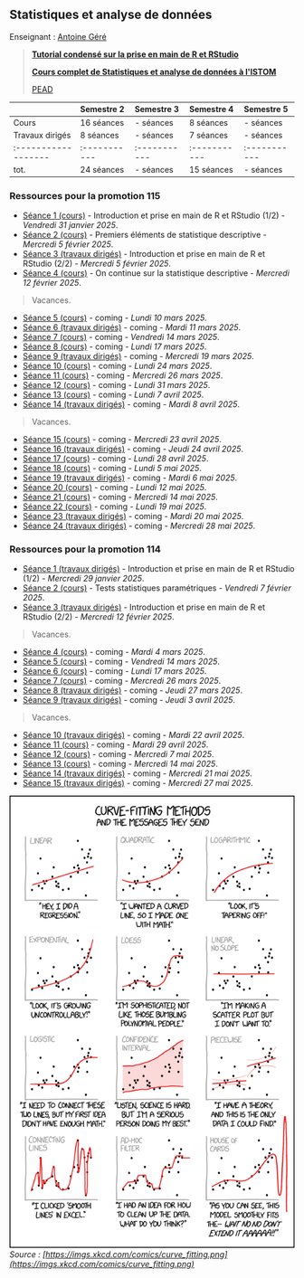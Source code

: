 ## Statistiques et analyse de données

Enseignant : [Antoine Géré](mailto:a.gere@istom.fr)

> [**Tutorial condensé sur la prise en main de R et RStudio**](sTa7/tuto_R_RStudio/index.html)
>
> [**Cours complet de Statistiques et analyse de données à l'ISTOM**](sTa7/LectureStat/index.html)
>
> [PEAD](sTa7/PEAD/PEAD.html)
>

|                   | Semestre 2 | Semestre 3 | Semestre 4 | Semestre 5 |
|:------------------|:-----------|:-----------|:-----------|:-----------|
| Cours             | 16 séances | - séances  | 8 séances  | - séances  |
| Travaux dirigés   | 8 séances  | - séances  | 7 séances  | - séances  |
|:------------------|:-----------|:-----------|:-----------|:-----------|
| tot.              | 24 séances | - séances  | 15 séances | - séances  |

### Ressources pour la promotion 115

- [Séance 1 (cours)](./sTa7/tuto_R_RStudio/index.html) - Introduction et prise en main de R et RStudio (1/2) - _Vendredi 31 janvier 2025_.
- [Séance 2 (cours)](./sTa7/stat_descriptive/presentation.html) - Premiers éléments de statistique descriptive - _Mercredi 5 février 2025_.
- [Séance 3 (travaux dirigés)](./sTa7/tuto_R_RStudio/index.html) - Introduction et prise en main de R et RStudio (2/2) - _Mercredi 5 février 2025_.
- [Séance 4 (cours)](./sTa7/stat_descriptive/presentation.html) - On continue sur la statistique descriptive - _Mercredi 12 février 2025_.

> Vacances.

- [Séance 5 (cours)](./sTa7/stat_coming.md) - coming - _Lundi 10 mars 2025_.
- [Séance 6 (travaux dirigés)](./sTa7/stat_coming.md) - coming - _Mardi 11 mars 2025_.
- [Séance 7 (cours)](./sTa7/stat_coming.md) - coming - _Vendredi 14 mars 2025_.
- [Séance 8 (cours)](./sTa7/stat_coming.md) - coming - _Lundi 17 mars 2025_.
- [Séance 9 (travaux dirigés)](./sTa7/stat_coming.md) - coming - _Mercredi 19 mars 2025_.
- [Séance 10 (cours)](./sTa7/stat_coming.md) - coming - _Lundi 24 mars 2025_.
- [Séance 11 (cours)](./sTa7/stat_coming.md) - coming - _Mercredi 26 mars 2025_.
- [Séance 12 (cours)](./sTa7/stat_coming.md) - coming - _Lundi 31 mars 2025_.
- [Séance 13 (cours)](./sTa7/stat_coming.md) - coming - _Lundi 7 avril 2025_.
- [Séance 14 (travaux dirigés)](./sTa7/stat_coming.md) - coming - _Mardi 8 avril 2025_.

> Vacances.

- [Séance 15 (cours)](./sTa7/stat_coming.md) - coming - _Mercredi 23 avril 2025_.
- [Séance 16 (travaux dirigés)](./sTa7/stat_coming.md) - coming - _Jeudi 24 avril 2025_.
- [Séance 17 (cours)](./sTa7/stat_coming.md) - coming - _Lundi 28 avril 2025_.
- [Séance 18 (cours)](./sTa7/stat_coming.md) - coming - _Lundi 5 mai 2025_.
- [Séance 19 (travaux dirigés)](./sTa7/stat_coming.md) - coming - _Mardi 6 mai 2025_.
- [Séance 20 (cours)](./sTa7/stat_coming.md) - coming - _Lundi 12 mai 2025_.
- [Séance 21 (cours)](./sTa7/stat_coming.md) - coming - _Mercredi 14 mai 2025_.
- [Séance 22 (cours)](./sTa7/stat_coming.md) - coming - _Lundi 19 mai 2025_.
- [Séance 23 (travaux dirigés)](./sTa7/stat_coming.md) - coming - _Mardi 20 mai 2025_.
- [Séance 24 (travaux dirigés)](./sTa7/stat_coming.md) - coming - _Mercredi 28 mai 2025_.

### Ressources pour la promotion 114

- [Séance 1 (travaux dirigés)](./sTa7/tuto_R_RStudio/index.html) - Introduction et prise en main de R et RStudio (1/2) - _Mercredi 29 janvier 2025_.
- [Séance 2 (cours)](./sTa7/test_stat/presentation.html) - Tests statistiques paramétriques - _Vendredi 7 février 2025_.
- [Séance 3 (travaux dirigés)](./sTa7/tuto_R_RStudio/index.html) - Introduction et prise en main de R et RStudio (2/2) - _Mercredi 12 février 2025_.

> Vacances.

- [Séance 4 (cours)](./sTa7/stat_coming.md) - coming - _Mardi 4 mars 2025_.
- [Séance 5 (cours)](./sTa7/stat_coming.md) - coming - _Vendredi 14 mars 2025_.
- [Séance 6 (cours)](./sTa7/stat_coming.md) - coming - _Lundi 17 mars 2025_.
- [Séance 7 (cours)](./sTa7/stat_coming.md) - coming - _Mercredi 26 mars 2025_.
- [Séance 8 (travaux dirigés)](./sTa7/stat_coming.md) - coming - _Jeudi 27 mars 2025_.
- [Séance 9 (travaux dirigés)](./sTa7/stat_coming.md) - coming - _Jeudi 3 avril 2025_.

> Vacances.

- [Séance 10 (travaux dirigés)](./sTa7/stat_coming.md) - coming - _Mardi 22 avril 2025_.
- [Séance 11 (cours)](./sTa7/stat_coming.md) - coming - _Mardi 29 avril 2025_.
- [Séance 12 (cours)](./sTa7/stat_coming.md) - coming - _Mercredi 7 mai 2025_.
- [Séance 13 (cours)](./sTa7/stat_coming.md) - coming - _Mercredi 14 mai 2025_.
- [Séance 14 (travaux dirigés)](./sTa7/stat_coming.md) - coming - _Mercredi 21 mai 2025_.
- [Séance 15 (travaux dirigés)](./sTa7/stat_coming.md) - coming - _Mercredi 27 mai 2025_.

![image](./img/curve_fitting.png)  
_Source : [https://imgs.xkcd.com/comics/curve_fitting.png](https://imgs.xkcd.com/comics/curve_fitting.png)_
